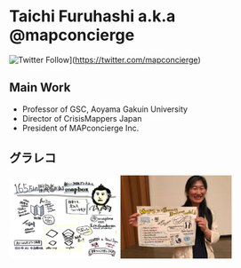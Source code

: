 # Taichi Furuhashi a.k.a @mapconcierge
![Twitter Follow](https://img.shields.io/twitter/follow/mapconcierge?style=social)](https://twitter.com/mapconcierge)

## Main Work
* Professor of GSC, Aoyama Gakuin University
* Director of CrisisMappers Japan
* President of MAPconcierge Inc.

## グラレコ
<img src=https://github.com/furuhashilab/grareco/raw/master/ICC2019TOKYO/ICC2019TOKYO_EricGandersenSCAN-1275.jpg width=200><img src=https://github.com/furuhashilab/grareco/raw/master/ICC2019TOKYO/ICC2019TOKYO_AyakoKagawa.jpg width=200>
